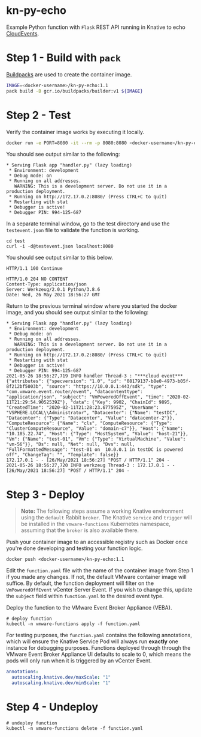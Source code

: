 # kn-py-echo
Example Python function with `Flask` REST API running in Knative to echo
[CloudEvents](https://github.com/cloudevents/sdk-python).

# Step 1 - Build with `pack`

[Buildpacks](https://buildpacks.io) are used to create the container image.

```bash
IMAGE=<docker-username>/kn-py-echo:1.1
pack build -B gcr.io/buildpacks/builder:v1 ${IMAGE}
```

# Step 2 - Test 

Verify the container image works by executing it locally.

```bash
docker run -e PORT=8080 -it --rm -p 8080:8080 <docker-username>/kn-py-echo:1.1
```
You should see output similar to the following:
```
* Serving Flask app "handler.py" (lazy loading)
 * Environment: development
 * Debug mode: on
 * Running on all addresses.
   WARNING: This is a development server. Do not use it in a production deployment.
 * Running on http://172.17.0.2:8080/ (Press CTRL+C to quit)
 * Restarting with stat
 * Debugger is active!
 * Debugger PIN: 994-125-687
 ```


In a separate terminal window, go to the test directory and use the `testevent.json` file to validate the function is working. 

```console
cd test
curl -i -d@testevent.json localhost:8080
```
You should see output similar to this below.
```
HTTP/1.1 100 Continue

HTTP/1.0 204 NO CONTENT
Content-Type: application/json
Server: Werkzeug/2.0.1 Python/3.8.6
Date: Wed, 26 May 2021 18:56:27 GMT
```
Return to the previous terminal window where you started the docker image, and you should see output similar to the following:
```
* Serving Flask app "handler.py" (lazy loading)
 * Environment: development
 * Debug mode: on
 * Running on all addresses.
   WARNING: This is a development server. Do not use it in a production deployment.
 * Running on http://172.17.0.2:8080/ (Press CTRL+C to quit)
 * Restarting with stat
 * Debugger is active!
 * Debugger PIN: 994-125-687
2021-05-26 18:56:27,719 INFO handler Thread-3 : "***cloud event*** {"attributes": {"specversion": "1.0", "id": "08179137-b8e0-4973-b05f-8f212bf5003b", "source": "https://10.0.0.1:443/sdk", "type": "com.vmware.event.router/event", "datacontenttype": "application/json", "subject": "VmPoweredOffEvent", "time": "2020-02-11T21:29:54.9052539Z"}, "data": {"Key": 9902, "ChainId": 9895, "CreatedTime": "2020-02-11T21:28:23.677595Z", "UserName": "VSPHERE.LOCAL\\Administrator", "Datacenter": {"Name": "testDC", "Datacenter": {"Type": "Datacenter", "Value": "datacenter-2"}}, "ComputeResource": {"Name": "cls", "ComputeResource": {"Type": "ClusterComputeResource", "Value": "domain-c7"}}, "Host": {"Name": "10.185.22.74", "Host": {"Type": "HostSystem", "Value": "host-21"}}, "Vm": {"Name": "test-01", "Vm": {"Type": "VirtualMachine", "Value": "vm-56"}}, "Ds": null, "Net": null, "Dvs": null, "FullFormattedMessage": "test-01 on  10.0.0.1 in testDC is powered off", "ChangeTag": "", "Template": false}}
172.17.0.1 - - [26/May/2021 18:56:27] "POST / HTTP/1.1" 204 -
2021-05-26 18:56:27,720 INFO werkzeug Thread-3 : 172.17.0.1 - - [26/May/2021 18:56:27] "POST / HTTP/1.1" 204 -
```

# Step 3 - Deploy

> **Note:** The following steps assume a working Knative environment using the
`default` Rabbit `broker`. The Knative `service` and `trigger` will be installed in the
`vmware-functions` Kubernetes namespace, assuming that the `broker` is also available there.

Push your container image to an accessible registry such as Docker once you're done developing and testing your function logic.

```console
docker push <docker-username>/kn-py-echo:1.1
```
Edit the `function.yaml` file with the name of the container image from Step 1 if you made any changes. If not, the default VMware container image will suffice. By default, the function deployment will filter on the `VmPoweredOffEvent` vCenter Server Event. If you wish to change this, update the `subject` field within `function.yaml` to the desired event type.

Deploy the function to the VMware Event Broker Appliance (VEBA).

```console
# deploy function
kubectl -n vmware-functions apply -f function.yaml
```

For testing purposes, the `function.yaml` contains the following annotations, which will ensure the Knative Service Pod will always run **exactly** one instance for debugging purposes. Functions deployed through through the VMware Event Broker Appliance UI defaults to scale to 0, which means the pods will only run when it is triggered by an vCenter Event.

```yaml
annotations:
  autoscaling.knative.dev/maxScale: "1"
  autoscaling.knative.dev/minScale: "1"
```
# Step 4 - Undeploy

```console
# undeploy function
kubectl -n vmware-functions delete -f function.yaml
```